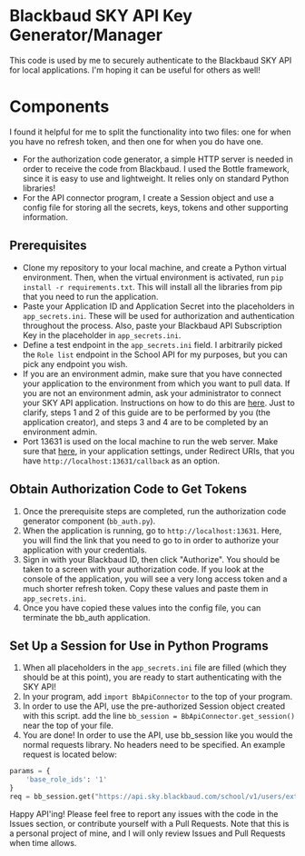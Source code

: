 # Blackbaud SKY API Key Generator/Manager
This code is used by me to securely authenticate to the Blackbaud SKY API for local applications. I'm hoping it can be useful for others as well!

# Components
I found it helpful for me to split the functionality into two files: one for when you have no refresh token, and then one for when you do have one.
- For the authorization code generator, a simple HTTP server is needed in order to receive the code from Blackbaud. I used the Bottle framework, since it is easy to use and lightweight. It relies only on standard Python libraries!
- For the API connector program, I create a Session object and use a config file for storing all the secrets, keys, tokens and other supporting information.

## Prerequisites
- Clone my repository to your local machine, and create a Python virtual environment. Then, when the virtual environment is activated, run `pip install -r requirements.txt`. This will install all the libraries from pip that you need to run the application.
- Paste your Application ID and Application Secret into the placeholders in `app_secrets.ini`. These will be used for authorization and authentication throughout the process. Also, paste your Blackbaud API Subscription Key in the placeholder in `app_secrets.ini`.
- Define a test endpoint in the `app_secrets.ini` field. I arbitrarily picked the `Role list` endpoint in the School API for my purposes, but you can pick any endpoint you wish.
- If you are an environment admin, make sure that you have connected your application to the environment from which you want to pull data. If you are not an environment admin, ask your administrator to connect your SKY API application. Instructions on how to do this are [here](https://developer.blackbaud.com/skyapi/docs/createapp). Just to clarify, steps 1 and 2 of this guide are to be performed by you (the application creator), and steps 3 and 4 are to be completed by an environment admin.
- Port 13631 is used on the local machine to run the web server. Make sure that [here](https://developer.blackbaud.com/apps/), in your application settings, under Redirect URIs, that you have `http://localhost:13631/callback` as an option.

## Obtain Authorization Code to Get Tokens
1. Once the prerequisite steps are completed, run the authorization code generator component (`bb_auth.py`).
2. When the application is running, go to `http://localhost:13631`. Here, you will find the link that you need to go to in order to authorize your application with your credentials.
3. Sign in with your Blackbaud ID, then click "Authorize". You should be taken to a screen with your authorization code. If you look at the console of the application, you will see a very long access token and a much shorter refresh token. Copy these values and paste them in `app_secrets.ini`.
4. Once you have copied these values into the config file, you can terminate the bb_auth application.

## Set Up a Session for Use in Python Programs
1. When all placeholders in the `app_secrets.ini` file are filled (which they should be at this point), you are ready to start authenticating with the SKY API!
2. In your program, add `import BbApiConnector` to the top of your program.
3. In order to use the API, use the pre-authorized Session object created with this script. add the line `bb_session = BbApiConnector.get_session()` near the top of your file.
4. You are done! In order to use the API, use bb_session like you would the normal requests library. No headers need to be specified. An example request is located below:
```python
params = {
    'base_role_ids': '1'
}
req = bb_session.get("https://api.sky.blackbaud.com/school/v1/users/extended", params=params)
```

Happy API'ing! Please feel free to report any issues with the code in the Issues section, or contribute yourself with a Pull Requests. Note that this is a personal project of mine, and I will only review Issues and Pull Requests when time allows.